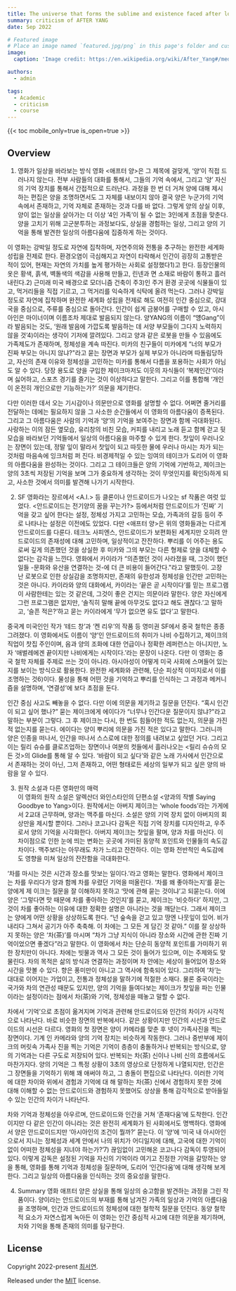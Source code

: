 ```yaml
---
title: The universe that forms the sublime and existence faced after loss - criticizing the movie "After Yang"
summary: criticism of AFTER YANG 
date: Sep 2022

# Featured image
# Place an image named `featured.jpg/png` in this page's folder and customize its options here.
image:
  caption: 'Image credit: https://en.wikipedia.org/wiki/After_Yang#/media/File:After_Yang.jpg'

authors:
  - admin

tags:
  - Academic
  - criticism
  - course
---
```




{{< toc mobile_only=true is_open=true >}}

## Overview

1. 영화가 일상을 바라보는 방식
 영화 <애프터 양>은 그 제목에 걸맞게, ‘양’이 직접 드러나지 않는다. 전부 사람들의 대화를  통해서, 그들의 기억 속에서, 그리고 ‘양’ 자신의 기억 장치를 통해서 간접적으로 드러난다. 과정을 한 번 더 거쳐 양에 대해 제시하는 편집은 양을 조명하면서도 그 자체를 내보이지 않아 결국 양은 누군가의 기억 속에서 존재하고, 기억 자체로 존재하는 것과 다를 바 없다. 그렇게 양의 상실 이후, 양이 없는 일상을 살아가는 더 이상 ‘4인 가족’이 될 수 없는 3인에게 초점을 맞춘다. 양을 고치기 위해 고군분투하는 과정보다도, 상실을 경험하는 일상, 그리고 양의 기억을 통해 발견한 일상의 아름다움에 집중하게 하는 것이다. 

 이 영화는 강박일 정도로 자연에 집착하며, 자연주의와 전통을 추구하는 완전한 세계화 성립을 전제로 한다. 환경오염이 극심해지고 자연이 타락해서 인간이 굉장히 고통받은 적이 있어, 현재는 자연의 가치를 높게 평가하는 사회로 설정했다1)고 한다. 등장인물의 옷은 황색, 흙색, 벽돌색의 색감을 사용해 만들고, 린넨과 면 소재로 바람이 통하고 흘러내린다.2) 근미래 미국 배경으로 모더니즘 건축이 주3)인 주거 환경 곳곳에 식물들이 있고, 먹거리들을 직접 기르고, 그 먹거리를 익숙하게 식탁에 올려 먹는다. 그러나 강박일 정도로 자연에 집착하며 완전한 세계화 성립을 전제로 해도 여전히 인간 중심으로, 강대국을 중심으로, 주류를 중심으로 돌아간다. 인간이 쉽게 금붕어를 구매할 수 있고, 아시아인은 마이너이며 이름조차 제대로 발음되지 않는다. 양YANG의 이름이 “얭Gang”이라 발음되는 것도, ‘원래 발음에 가깝도록 발음하는 데 서양 부모들이 그다지 노력하지 않을 것’4)이라는 생각이 기저에 깔려있다. 그리고 양과 같은  로봇을 만들 수 있음에도 가족제도가 존재하며, 정체성을 계속 따진다. 미카의 친구들이 미카에게 “너의 부모가 진짜 부모는 아니지 않냐?"라고 묻는 장면과 부모가 실제 부모가 아니라며 따돌림당하고, 자신의 존재 이유와 정체성을 고민하는 미카를 통해서 다름을 포용하는 사회가 아님도 알 수 있다. 당장 용도로 양을 구입한 제이크마저도 이웃의 자식들이 ‘복제인간’이라며  싫어하고, 스포츠 경기를 즐기는 것이 이상하다고 말한다. 그리고 이를 통합해 ‘개인이 온전히 개인으로만 기능하는가?’ 의문을 제기한다. 

 다만 이러한 데서 오는 기시감이나 의문만으로 영화를 설명할 수 없다. 어쩌면 줄거리를 전달하는 데에는 필요하지 않을 그 사소한 순간들에서 이 영화의 아름다움이 증폭된다. 그리고  그 아름다움은 사람의 기억과 ‘양’의 기억을 보여주는 장면과 함께 극대화된다. 사랑하는 이의  잠든 옆모습, 유리창의 비친 모습, 커피를 내리고 노래 듣고 함께 걷고 뒷모습을 바라보던 기억들에서 일상의 아름다움을 마주할 수 있게 한다. 찻잎이 우러나오는 장면이 있는데, 정말  잎이 말라서 찻잎이 되고 따듯한 물에 우러나 마시는 차가 되는 것처럼 마음속에 잉크처럼 퍼 진다. 비경제적일 수 있는 잉여의 테이크가 도리어 이 영화의 아름다움을 완성하는 것이다. 그리고 그 테이크들은 양의 기억에 기반하고, 제이크는 양의 3초씩 저장된 기억을 보며 그가  중요하게 생각하는 것이 무엇인지를 확인5)하게 되고, 사소한 것에서 의미를 발견해 나가기 시작한다.

2. SF 영화라는 장르에서
 <A.I.> 등 클론이나 안드로이드가 나오는 sf 작품은 여럿 있었다. <안드로이드는 전기양의 꿈을 꾸는가?> 등에서처럼 안드로이드가 ‘진짜’ 기억을 갖고 싶어 한다는 설정, 정체성 가지고 고민하는 모습, 가족과의 갈등 등이 주로 나타나는 설정은 이전에도 있었다. 다만 <애프터 양>은 위의 영화들과는 다르게 안드로이드를 다룬다. 테크노 사피엔스, 안드로이드가 보편화된 세계지만 오히려 안드로이드의 존재성에 대해 고민하며, 일상적이고 잔잔하다. 뿌리를 이 어주는 용도로써 깊게 의존했던 것을 상실한 후 미카와 그의 부모는 다른 형제로 양을 대체할 수 없다는 감각을 느낀다. 영화에서 카이라가 “의존했던 것이 사라졌을 때, 그것이 했던 일들 -문화와 유산을 연결하는 것-에 더 큰 비용이 들어간다."라고 말했듯이. 고장 난 로봇으로 인한  상실감을 조명하지만, 존재의 유한성과 정체성을 인간만 고민하는 것은 아니다. 카이라와 양의 대화에서, 카이라는 ‘끝은 곧 시작이다’를 믿는 프로그램이 사람한테는 있는 것 같은데, 그것이 좋은 건지는 의문이라 말한다. 양은 자신에게 그런 프로그램은 없지만, ‘솔직히 말해 끝에 아무것도 없다고 해도 괜찮다.’고 말하고, ‘슬픈 적은?’하고 묻는 카이라에게 ‘무가 없으면  유도 없다’고 말한다. 

 중국계 미국인인 작가 ‘테드 창’과 ‘켄 리우’의 작품 등 영미권 SF에서 중국 철학은 종종 그려졌다. 이 영화에서도 이름이 ‘양’인 안드로이드의 취미가 나비 수집하기고, 제이크의 직업이  찻집 주인이며, 음과 양의 조화에 대한 언급이나 정확한 레퍼런스는 아니지만, 노자 ‘애벌레에겐 끝이지만 나비에게는 시작이다.’라는 문장이 나온다. 다만 이 영화는 중국 철학 자체를 주제로 쓰는 것이 아니라. 아시아성이 어떻게 미국 사회에 스며들어 있는지를 보이는 방식으로  활용한다. 완전한 세계화와 관련해, 단순 피상적 이미지로서 이를 조명하는 것6)이다. 물성을 통해 어떤 것을 기억하고 뿌리를 인식하는 그 과정과 메커니즘을 설명하며, ‘연결성’에 보다 초점을 둔다. 

 인간 중심 사고도 빼놓을 수 없다. 다만 이에 의문을 제기하고 질문을 던진다. “혹시 인간이  되고 싶어 했나?” 묻는 제이크에게 에이다가 “너무나 인간다운 질문이지 않냐?"라고 말하는 부분이 그렇다. 그 후 제이크는 다시, 한 번도 힘들어한 적도 없는지, 의문을 가진 적 없는지를  묻는다. 에이다는 양이 뿌리에 의문을 가진 적은 있다고 말한다. 그러니까 양은 인종을 떠나서, 인간을 떠나서 스스로에 대한 정의를 내려보고 싶었던 거다. 그리고 이는 릴리 슈슈를 클로즈업하는 장면이나 여분의 컷들에서 흘러나오는 <릴리 슈슈의 모든 것>의 Glide를 통해 알  수 있다. ‘바람이 되고 싶다’와 같은 노래 가사에서 인간으로서 존재하는 것이 아닌, 그저 존재하고, 어떤 형태로든 세상의 일부가 되고 싶은 양의 바람을 알 수 있다. 

3. 원작 소설과 다른 영화만의 매력  
 이 영화의 원작 소설은 알렉산더 와인스타인의 단편소설 <양과의 작별 Saying Goodbye to  Yang>이다. 원작에서는 아버지 제이크는 ‘whole foods’라는 가게에서 2교대 근무하며, 양과는 맥주를 마신다. 소설은 양의 기억 장치 없이 아버지의 회상만을 제시할 뿐이다. 그러나 코고나다 감독은 직접 기억 장치를 디자인하고, 우주로서 양의 기억을 시각화한다. 아버지 제이크는 찻잎을 팔며, 양과 차를 마신다. 이 차이점으로 인한 눈에 띄는 변화는 곳곳에 가미된  동양적 포인트와 인물들의 속도감 차이다. 맥주보다는 아무래도 차가 느리고 잔잔하다. 이는 영화 전반적인 속도감에도 영향을 미쳐 일상의 잔잔함을 극대화한다. 

 ‘차를 마시는 것은 시간과 장소를 맛보는 일이다.’라고 영화는 말한다. 영화에서 제이크는 차를 우리다가 양과 함께 차를 우렸던 기억을 떠올린다. ‘차를 왜 좋아하는지’를 묻는 양에게 제 이크는 질문을 잘 이해하지 못하고 ‘맛에 관해 묻는 것이냐’고 되묻는다. 이에 양은 ‘그렇다면 맛 때문에 차를 좋아하는 것인지’를 묻고, 제이크는 ‘비슷하다’ 하지만, 그것이 차를 좋아하는 이유에 대한 정확한 설명은 아니라는 것을 깨닫는다. 그래서 제이크는 양에게 어떤 상황을 상상하도록 한다. “넌 숲속을 걷고 있고 땅엔 나뭇잎이 있어. 비가 내리다 그쳐서 공기가 아주 축축해. 이 차에는 그 모든 게 담긴 것 같아.” 이를 잘 상상하지 못하는 양은 ‘차(茶)’를 마시며 “차가 그냥 지식이 아니라 장소와 시간에 관한 진짜 기억이었으면 좋겠다”라고 말한다. 이  영화에서 차는 단순히 동양적 포인트를 가미하기 위한 장치만이 아니다. 차에는 빗물과 역사  그 모든 것이 들어가 있으며, 이는 주제와도 맞물린다. 차의 목적은 삶의 방식과 연결하는 과정이며 차 안에는 세상이 들어있어 장소와 시간을 맛볼 수 있다. 향은 풍미만이 아니고 그 역사에 함축되어 있다. 그리하여 ‘차’는 대대로 이어지는 가업이고, 전통과 정체성을 말하기에  적절한 소재다. 물론 중국이라는 국가와 차의 연관성 때문도 있지만, 양의 기억을 들여다보는 제이크가 찻잎을 파는 인물이라는 설정이라는 점에서 차(茶)와 기억, 정체성을 떼놓고 말할 수  없다. 

 차에서 ‘기억’으로 초점이 옮겨지며 기억과 관련해 안드로이드와 인간의 차이가 시각적으로  나타난다. 바로 비슷한 장면의 반복에서다. 같은 상황이지만 인간의 시선과 안드로이드의 시선은 다르다. 영화의 첫 장면은 양이 카메라를 맞춘 후 넷이 가족사진을 찍는 장면이다. 기계 인 카메라와 양의 기억 장치는 비슷하게 작동한다. 그러나 중반부에 제이크의 머릿속 가족사 진을 찍는 기억은 기억이 층층이 충돌하거나 반복되는 방식으로, 양의 기억과는 다른 구도로  저장되어 있다. 반복되는 차(茶) 신이나 나비 신의 흐름에서도 마찬가지다. 양의 기억은 그 특정 상황이 3초의 영상으로 단정하게 나열되지만, 인간은 그 장면들을 기억하기 위해 꽤 애써야 하고, 그 충돌이 편집으로 나타난다. 이러한 기억에 대한 차이와 위에서 경험과 기억에 대 해 말하는 차(茶) 신에서 경험하지 못한 것에 대해 이해할 수 없는 안드로이드와 경험하지 못했어도 상상을 통해 감각적으로 받아들일 수 있는 인간의 차이가 나타난다. 

 차와 기억과 정체성을 아우르며, 안드로이드와 인간을 거쳐 ‘존재다움’에 도착한다. 인간이지만 다 같은 인간이 아니라는 것은 완전히 세계화가 된 사회에서도 명백하다. 영화에서 양은 안드로이드지만 ‘아시아인의 조건이 뭘까?’ 묻는다. 이 ‘양’에 ‘미국 내 아시아인으로서 지니는  정체성과 세계 안에서 나의 위치가 어디일지에 대해, 고국에 대한 기억이 없이 어떠한 정체성을 지녀야 하는가?’7) 끊임없이 고민해온 코고나다 감독이 투영되어 있다. 이렇게 감독은 설정된 기억을 자신의 기억이라 여기고 진정한 기억을 갈망하는 양을 통해, 영화를 통해 기억과  정체성을 질문하며, 도리어 ‘인간다움’에 대해 생각해 보게 한다. 그리고 일상의 아름다움을 인식하는 것의 중요성을 말한다.

4. Summary
 영화 애프터 양은 상실을 통해 일상의 숭고함을 발견하는 과정을 그린 작품이다. 양이라는 안드로이드의 부재를 통해 남겨진 가족의 일상과 기억의 아름다움을 조명하며, 인간과 안드로이드의 정체성에 대한 철학적 질문을 던진다. 동양 철학적 요소가 자연스럽게 녹아든 이 영화는 인간 중심적 사고에 대한 의문을 제기하며, 차와 기억을 통해 존재의 의미를 탐구한다.

## License

Copyright 2022-present [최서연](https://blog.naver.com/yseoharu/223288393404).

Released under the [MIT](https://github.com/HugoBlox/hugo-blox-builder/blob/main/LICENSE.md) license.
